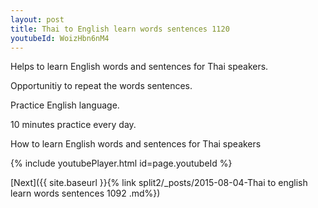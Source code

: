 ```yaml
---
layout: post
title: Thai to English learn words sentences 1120 
youtubeId: WoizHbn6nM4
---
```

 
 
Helps to learn English words and sentences for Thai speakers.

Opportunitiy to repeat the words sentences. 

Practice English language. 
 
10 minutes practice every day. 
 
How to learn English words and sentences for Thai speakers 
 
{% include youtubePlayer.html id=page.youtubeId %}
 
 
[Next]({{ site.baseurl }}{% link  split2/_posts/2015-08-04-Thai to english learn words sentences 1092 .md%})
 
